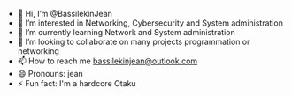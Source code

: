 - 👋 Hi, I’m @BassilekinJean
- 👀 I’m interested in Networking, Cybersecurity and System administration
- 🌱 I’m currently learning Network and System administration
- 💞️ I’m looking to collaborate on many projects programmation or networking
- 📫 How to reach me bassilekinjean@outlook.com
- 😄 Pronouns: jean
- ⚡ Fun fact: I'm a hardcore Otaku

<!---
BassilekinJean/BassilekinJean is a ✨ special ✨ repository because its `README.md` (this file) appears on your GitHub profile.
You can click the Preview link to take a look at your changes.
--->

